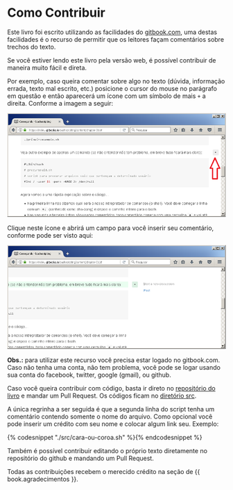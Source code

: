 # Como Contribuir

Este livro foi escrito utilizando as facilidades do [gitbook.com](https://www.gitbook.com/), uma destas facilidades é o recurso de permitir que os leitores façam comentários sobre trechos do texto.

Se você estiver lendo este livro pela versão web, é possível contribuir de
maneira muito fácil e direta.

Por exemplo, caso queira comentar sobre algo no texto (dúvida, informação errada, texto mal escrito, etc.) posicione o cursor do mouse no parágrafo em questão e então aparecerá um ícone com um símbolo de mais `+` a direita. Conforme a imagem a seguir:

![contribuindo1](./img/contribuindo1.png)

Clique neste ícone e abrirá um campo para você inserir seu comentário, conforme pode ser visto aqui:

![contribuindo2](./img/contribuindo2.png)

**Obs.:** para utilizar este recurso você precisa estar logado no gitbook.com.
Caso não tenha uma conta, não tem problema, você pode se logar usando sua conta do facebook, twitter, google (gmail), ou github.

Caso você queira contribuir com código, basta ir direto no [repositório do livro](https://github.com/meleu/bashscripting) e mandar um Pull Request. Os códigos ficam no [diretório src](https://github.com/meleu/bashscripting/tree/master/src).

A única regrinha a ser seguida é que a segunda linha do script tenha um comentário contendo somente o nome do arquivo. Como opcional você pode inserir um crédito com seu nome e colocar algum link seu. Exemplo:

{% codesnippet "./src/cara-ou-coroa.sh" %}{% endcodesnippet %}

Também é possível contribuir editando o próprio texto diretamente no repositório do github e mandando um Pull Request.

Todas as contribuições recebem o merecido crédito na seção de {{ book.agradecimentos }}.
